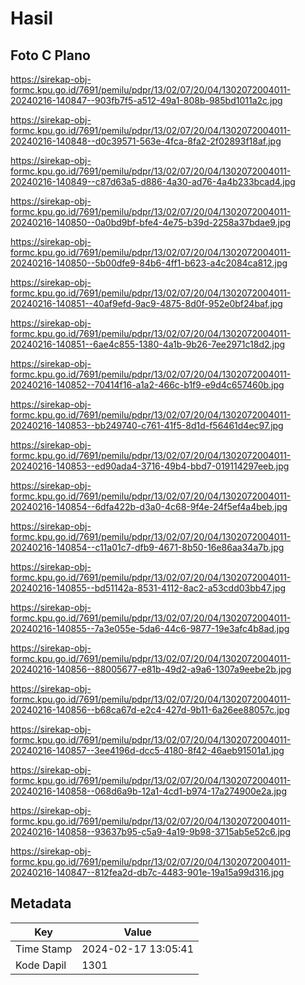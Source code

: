 # Hasil

## Foto C Plano

https://sirekap-obj-formc.kpu.go.id/7691/pemilu/pdpr/13/02/07/20/04/1302072004011-20240216-140847--903fb7f5-a512-49a1-808b-985bd1011a2c.jpg

https://sirekap-obj-formc.kpu.go.id/7691/pemilu/pdpr/13/02/07/20/04/1302072004011-20240216-140848--d0c39571-563e-4fca-8fa2-2f02893f18af.jpg

https://sirekap-obj-formc.kpu.go.id/7691/pemilu/pdpr/13/02/07/20/04/1302072004011-20240216-140849--c87d63a5-d886-4a30-ad76-4a4b233bcad4.jpg

https://sirekap-obj-formc.kpu.go.id/7691/pemilu/pdpr/13/02/07/20/04/1302072004011-20240216-140850--0a0bd9bf-bfe4-4e75-b39d-2258a37bdae9.jpg

https://sirekap-obj-formc.kpu.go.id/7691/pemilu/pdpr/13/02/07/20/04/1302072004011-20240216-140850--5b00dfe9-84b6-4ff1-b623-a4c2084ca812.jpg

https://sirekap-obj-formc.kpu.go.id/7691/pemilu/pdpr/13/02/07/20/04/1302072004011-20240216-140851--40af9efd-9ac9-4875-8d0f-952e0bf24baf.jpg

https://sirekap-obj-formc.kpu.go.id/7691/pemilu/pdpr/13/02/07/20/04/1302072004011-20240216-140851--6ae4c855-1380-4a1b-9b26-7ee2971c18d2.jpg

https://sirekap-obj-formc.kpu.go.id/7691/pemilu/pdpr/13/02/07/20/04/1302072004011-20240216-140852--70414f16-a1a2-466c-b1f9-e9d4c657460b.jpg

https://sirekap-obj-formc.kpu.go.id/7691/pemilu/pdpr/13/02/07/20/04/1302072004011-20240216-140853--bb249740-c761-41f5-8d1d-f56461d4ec97.jpg

https://sirekap-obj-formc.kpu.go.id/7691/pemilu/pdpr/13/02/07/20/04/1302072004011-20240216-140853--ed90ada4-3716-49b4-bbd7-019114297eeb.jpg

https://sirekap-obj-formc.kpu.go.id/7691/pemilu/pdpr/13/02/07/20/04/1302072004011-20240216-140854--6dfa422b-d3a0-4c68-9f4e-24f5ef4a4beb.jpg

https://sirekap-obj-formc.kpu.go.id/7691/pemilu/pdpr/13/02/07/20/04/1302072004011-20240216-140854--c11a01c7-dfb9-4671-8b50-16e86aa34a7b.jpg

https://sirekap-obj-formc.kpu.go.id/7691/pemilu/pdpr/13/02/07/20/04/1302072004011-20240216-140855--bd51142a-8531-4112-8ac2-a53cdd03bb47.jpg

https://sirekap-obj-formc.kpu.go.id/7691/pemilu/pdpr/13/02/07/20/04/1302072004011-20240216-140855--7a3e055e-5da6-44c6-9877-19e3afc4b8ad.jpg

https://sirekap-obj-formc.kpu.go.id/7691/pemilu/pdpr/13/02/07/20/04/1302072004011-20240216-140856--88005677-e81b-49d2-a9a6-1307a9eebe2b.jpg

https://sirekap-obj-formc.kpu.go.id/7691/pemilu/pdpr/13/02/07/20/04/1302072004011-20240216-140856--b68ca67d-e2c4-427d-9b11-6a26ee88057c.jpg

https://sirekap-obj-formc.kpu.go.id/7691/pemilu/pdpr/13/02/07/20/04/1302072004011-20240216-140857--3ee4196d-dcc5-4180-8f42-46aeb91501a1.jpg

https://sirekap-obj-formc.kpu.go.id/7691/pemilu/pdpr/13/02/07/20/04/1302072004011-20240216-140858--068d6a9b-12a1-4cd1-b974-17a274900e2a.jpg

https://sirekap-obj-formc.kpu.go.id/7691/pemilu/pdpr/13/02/07/20/04/1302072004011-20240216-140858--93637b95-c5a9-4a19-9b98-3715ab5e52c6.jpg

https://sirekap-obj-formc.kpu.go.id/7691/pemilu/pdpr/13/02/07/20/04/1302072004011-20240216-140847--812fea2d-db7c-4483-901e-19a15a99d316.jpg


## Metadata

| Key        | Value               |
| ---------- | ------------------- |
| Time Stamp | 2024-02-17 13:05:41 |
| Kode Dapil | 1301                |



